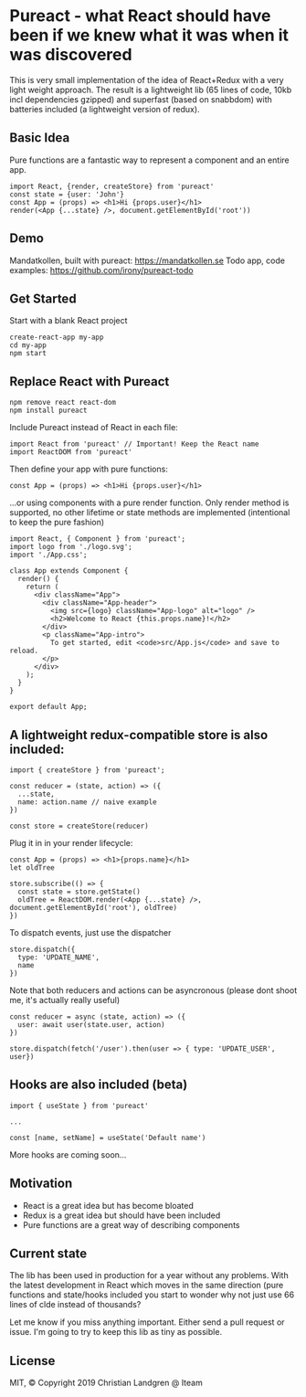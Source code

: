 # Pureact - what React should have been if we knew what it was when it was discovered

This is very small implementation of the idea of React+Redux with a very light weight approach. The result is a lightweight lib (65 lines of code, 10kb incl dependencies gzipped) and superfast (based on snabbdom) with batteries included (a lightweight version of redux). 

## Basic Idea

Pure functions are a fantastic way to represent a component and an entire app.

    import React, {render, createStore} from 'pureact'
    const state = {user: 'John'}
    const App = (props) => <h1>Hi {props.user}</h1>
    render(<App {...state} />, document.getElementById('root'))
    
## Demo

Mandatkollen, built with pureact: https://mandatkollen.se
Todo app, code examples: https://github.com/irony/pureact-todo
    
## Get Started

Start with a blank React project

    create-react-app my-app
    cd my-app
    npm start

## Replace React with Pureact

    npm remove react react-dom
    npm install pureact

Include Pureact instead of React in each file:

    import React from 'pureact' // Important! Keep the React name
    import ReactDOM from 'pureact'

Then define your app with pure functions:

    const App = (props) => <h1>Hi {props.user}</h1>

...or using components with a pure render function. Only render method is supported, no other lifetime or state methods are implemented (intentional to keep the pure fashion)

    import React, { Component } from 'pureact';
    import logo from './logo.svg';
    import './App.css';

    class App extends Component {
      render() {
        return (
          <div className="App">
            <div className="App-header">
              <img src={logo} className="App-logo" alt="logo" />
              <h2>Welcome to React {this.props.name}!</h2>
            </div>
            <p className="App-intro">
              To get started, edit <code>src/App.js</code> and save to reload.
            </p>
          </div>
        );
      }
    }

    export default App;

## A lightweight redux-compatible store is also included:

    import { createStore } from 'pureact';
    
    const reducer = (state, action) => ({
      ...state,
      name: action.name // naive example
    })

    const store = createStore(reducer)

Plug it in in your render lifecycle:

    const App = (props) => <h1>{props.name}</h1>
    let oldTree
    
    store.subscribe(() => {
      const state = store.getState()
      oldTree = ReactDOM.render(<App {...state} />, document.getElementById('root'), oldTree)
    })

To dispatch events, just use the dispatcher

    store.dispatch({
      type: 'UPDATE_NAME',
      name
    })

Note that both reducers and actions can be asyncronous (please dont shoot me, it's actually really useful)

    const reducer = async (state, action) => ({
      user: await user(state.user, action)
    })
    
    store.dispatch(fetch('/user').then(user => { type: 'UPDATE_USER', user})


## Hooks are also included (beta)

    
    import { useState } from 'pureact'
    
    ...
    
    const [name, setName] = useState('Default name')
    
More hooks are coming soon...

## Motivation

- React is a great idea but has become bloated
- Redux is a great idea but should have been included
- Pure functions are a great way of describing components

## Current state
The lib has been used in production for a year without any problems. With the latest development in React which moves in the same direction (pure functions and state/hooks included you start to wonder why not just use 66 lines of clde instead of thousands? 

Let me know if you miss anything important. Either send a pull request or issue. I'm going to try to keep this lib as tiny as possible.

## License

MIT, &copy; Copyright 2019 Christian Landgren @ Iteam
